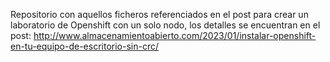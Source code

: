 Repositorio con aquellos ficheros referenciados en el post para crear un laboratorio de Openshift con un solo nodo, los detalles se encuentran en el post:
http://www.almacenamientoabierto.com/2023/01/instalar-openshift-en-tu-equipo-de-escritorio-sin-crc/

